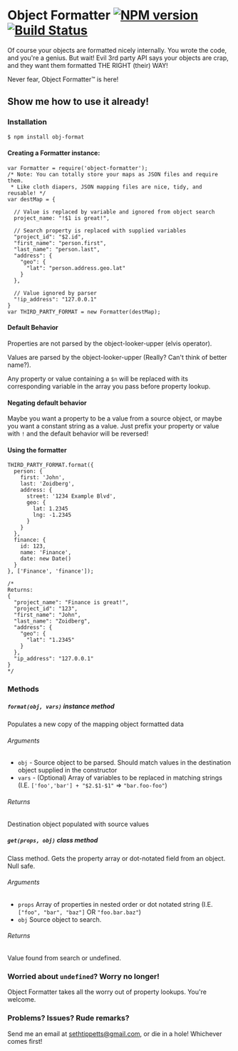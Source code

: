# Object Formatter [![NPM version](https://img.shields.io/npm/v/obj-format.svg)](https://www.npmjs.org/package/obj-format) [![Build Status](https://travis-ci.org/SethTippetts/object-formatter.svg?branch=master)](https://travis-ci.org/SethTippetts/object-formatter)

Of course your objects are formatted nicely internally. You wrote the code, and you're a genius. But wait! Evil 3rd party API says your objects are crap, and they want them formatted THE RIGHT (their) WAY!

Never fear, Object Formatter™ is here!

## Show me how to use it already!

### Installation

```sh
$ npm install obj-format
```

#### Creating a Formatter instance:
```
var Formatter = require('object-formatter');
/* Note: You can totally store your maps as JSON files and require them.
 * Like cloth diapers, JSON mapping files are nice, tidy, and reusable! */
var destMap = {

  // Value is replaced by variable and ignored from object search
  project_name: "!$1 is great!",

  // Search property is replaced with supplied variables
  "project_id": "$2.id",
  "first_name": "person.first",
  "last_name": "person.last",
  "address": {
    "geo": {
      "lat": "person.address.geo.lat"
    }
  },

  // Value ignored by parser
  "!ip_address": "127.0.0.1"
}
var THIRD_PARTY_FORMAT = new Formatter(destMap);
```
#### Default Behavior

Properties are not parsed by the object-looker-upper (elvis operator).

Values are parsed by the object-looker-upper (Really? Can't think of better name?).

Any property or value containing a `$n` will be replaced with its corresponding variable in the array you pass before property lookup.

#### Negating default behavior

Maybe you want a property to be a value from a source object, or maybe you want a constant string as a value. Just prefix your property or value with `!` and the default behavior will be reversed!

#### Using the formatter
```
THIRD_PARTY_FORMAT.format({
  person: {
    first: 'John',
    last: 'Zoidberg',
    address: {
      street: '1234 Example Blvd',
      geo: {
        lat: 1.2345
        lng: -1.2345
      }
    }
  },
  finance: {
    id: 123,
    name: 'Finance',
    date: new Date()
  }
}, ['Finance', 'finance']);

/*
Returns:
{
  "project_name": "Finance is great!",
  "project_id": "123",
  "first_name": "John",
  "last_name": "Zoidberg",
  "address": {
    "geo": {
      "lat": "1.2345"
    }
  },
  "ip_address": "127.0.0.1"
}
*/
```

### Methods

##### `format(obj, vars)` _instance method_

Populates a new copy of the mapping object formatted data

###### Arguments
- `obj` - Source object to be parsed. Should match values in the destination object supplied in the constructor
- `vars` - (Optional) Array of variables to be replaced in matching strings (I.E. `['foo','bar'] + "$2.$1-$1"` => `"bar.foo-foo"`)

###### Returns
Destination object populated with source values

##### `get(props, obj)` _class method_
Class method. Gets the property array or dot-notated field from an object. Null safe.

###### Arguments
- `props`     Array of properties in nested order or dot notated string (I.E. `["foo", "bar", "baz"]` OR `"foo.bar.baz"`)
- `obj`       Source object to search.

###### Returns
Value found from search or undefined.

### Worried about `undefined`? Worry no longer!

Object Formatter takes all the worry out of property lookups. You're welcome.

### Problems? Issues? Rude remarks?
Send me an email at sethtippetts@gmail.com, or die in a hole! Whichever comes first!
